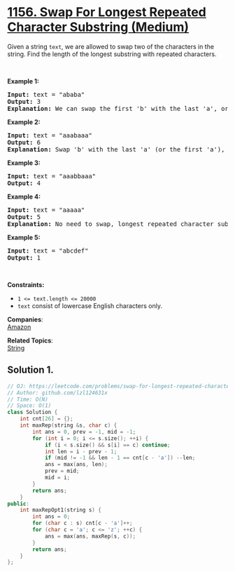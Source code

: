 # [1156. Swap For Longest Repeated Character Substring (Medium)](https://leetcode.com/problems/swap-for-longest-repeated-character-substring/)

<p>Given a string <code>text</code>, we are allowed to swap two of the characters in the string. Find the length of the longest substring with repeated characters.</p>

<p>&nbsp;</p>
<p><strong>Example 1:</strong></p>

<pre><strong>Input:</strong> text = "ababa"
<strong>Output:</strong> 3
<strong>Explanation:</strong> We can swap the first 'b' with the last 'a', or the last 'b' with the first 'a'. Then, the longest repeated character substring is "aaa", which its length is 3.
</pre>

<p><strong>Example 2:</strong></p>

<pre><strong>Input:</strong> text = "aaabaaa"
<strong>Output:</strong> 6
<strong>Explanation:</strong> Swap 'b' with the last 'a' (or the first 'a'), and we get longest repeated character substring "aaaaaa", which its length is 6.
</pre>

<p><strong>Example 3:</strong></p>

<pre><strong>Input:</strong> text = "aaabbaaa"
<strong>Output:</strong> 4
</pre>

<p><strong>Example 4:</strong></p>

<pre><strong>Input:</strong> text = "aaaaa"
<strong>Output:</strong> 5
<strong>Explanation:</strong> No need to swap, longest repeated character substring is "aaaaa", length is 5.
</pre>

<p><strong>Example 5:</strong></p>

<pre><strong>Input:</strong> text = "abcdef"
<strong>Output:</strong> 1
</pre>

<p>&nbsp;</p>
<p><strong>Constraints:</strong></p>

<ul>
	<li><code>1 &lt;= text.length &lt;= 20000</code></li>
	<li><code>text</code> consist of lowercase English characters only.</li>
</ul>


**Companies**:  
[Amazon](https://leetcode.com/company/amazon)

**Related Topics**:  
[String](https://leetcode.com/tag/string/)

## Solution 1.

```cpp
// OJ: https://leetcode.com/problems/swap-for-longest-repeated-character-substring/
// Author: github.com/lzl124631x
// Time: O(N)
// Space: O(1)
class Solution {
    int cnt[26] = {};
    int maxRep(string &s, char c) {
        int ans = 0, prev = -1, mid = -1;
        for (int i = 0; i <= s.size(); ++i) {
            if (i < s.size() && s[i] == c) continue;
            int len = i - prev - 1;
            if (mid != -1 && len - 1 == cnt[c - 'a']) --len;
            ans = max(ans, len);
            prev = mid;
            mid = i;
        }
        return ans;
    }
public:
    int maxRepOpt1(string s) {
        int ans = 0;
        for (char c : s) cnt[c - 'a']++;
        for (char c = 'a'; c <= 'z'; ++c) {
            ans = max(ans, maxRep(s, c));
        }
        return ans;
    }
};
```